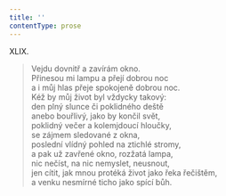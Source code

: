 ```yaml
---
title: ''
contentType: prose
---
```


XLIX.

> Vejdu dovnitř a zavírám okno.  
> Přinesou mi lampu a přejí dobrou noc  
> a i můj hlas přeje spokojeně dobrou noc.  
> Kéž by můj život byl vždycky takový:  
> den plný slunce či poklidného deště  
> anebo bouřlivý, jako by končil svět,  
> poklidný večer a kolemjdoucí hloučky,  
> se zájmem sledované z okna,  
> poslední vlídný pohled na ztichlé stromy,  
> a pak už zavřené okno, rozžatá lampa,  
> nic nečíst, na nic nemyslet, neusnout,  
> jen cítit, jak mnou protéká život jako řeka řečištěm,  
> a venku nesmírné ticho jako spící bůh.
